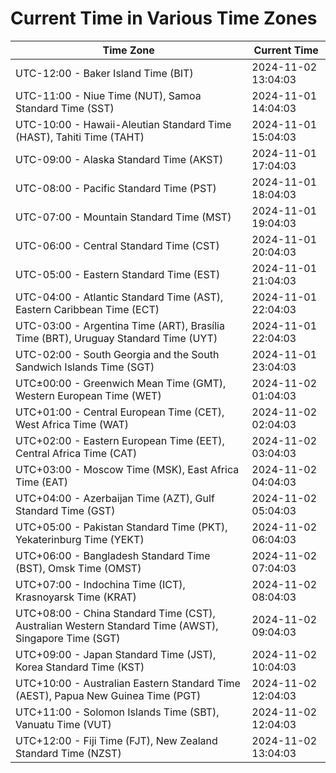 # Current Time in Various Time Zones

| Time Zone | Current Time |
|-----------|--------------|
| UTC-12:00 - Baker Island Time (BIT) | 2024-11-02 13:04:03 |
| UTC-11:00 - Niue Time (NUT), Samoa Standard Time (SST) | 2024-11-01 14:04:03 |
| UTC-10:00 - Hawaii-Aleutian Standard Time (HAST), Tahiti Time (TAHT) | 2024-11-01 15:04:03 |
| UTC-09:00 - Alaska Standard Time (AKST) | 2024-11-01 17:04:03 |
| UTC-08:00 - Pacific Standard Time (PST) | 2024-11-01 18:04:03 |
| UTC-07:00 - Mountain Standard Time (MST) | 2024-11-01 19:04:03 |
| UTC-06:00 - Central Standard Time (CST) | 2024-11-01 20:04:03 |
| UTC-05:00 - Eastern Standard Time (EST) | 2024-11-01 21:04:03 |
| UTC-04:00 - Atlantic Standard Time (AST), Eastern Caribbean Time (ECT) | 2024-11-01 22:04:03 |
| UTC-03:00 - Argentina Time (ART), Brasília Time (BRT), Uruguay Standard Time (UYT) | 2024-11-01 22:04:03 |
| UTC-02:00 - South Georgia and the South Sandwich Islands Time (SGT) | 2024-11-01 23:04:03 |
| UTC±00:00 - Greenwich Mean Time (GMT), Western European Time (WET) | 2024-11-02 01:04:03 |
| UTC+01:00 - Central European Time (CET), West Africa Time (WAT) | 2024-11-02 02:04:03 |
| UTC+02:00 - Eastern European Time (EET), Central Africa Time (CAT) | 2024-11-02 03:04:03 |
| UTC+03:00 - Moscow Time (MSK), East Africa Time (EAT) | 2024-11-02 04:04:03 |
| UTC+04:00 - Azerbaijan Time (AZT), Gulf Standard Time (GST) | 2024-11-02 05:04:03 |
| UTC+05:00 - Pakistan Standard Time (PKT), Yekaterinburg Time (YEKT) | 2024-11-02 06:04:03 |
| UTC+06:00 - Bangladesh Standard Time (BST), Omsk Time (OMST) | 2024-11-02 07:04:03 |
| UTC+07:00 - Indochina Time (ICT), Krasnoyarsk Time (KRAT) | 2024-11-02 08:04:03 |
| UTC+08:00 - China Standard Time (CST), Australian Western Standard Time (AWST), Singapore Time (SGT) | 2024-11-02 09:04:03 |
| UTC+09:00 - Japan Standard Time (JST), Korea Standard Time (KST) | 2024-11-02 10:04:03 |
| UTC+10:00 - Australian Eastern Standard Time (AEST), Papua New Guinea Time (PGT) | 2024-11-02 12:04:03 |
| UTC+11:00 - Solomon Islands Time (SBT), Vanuatu Time (VUT) | 2024-11-02 12:04:03 |
| UTC+12:00 - Fiji Time (FJT), New Zealand Standard Time (NZST) | 2024-11-02 13:04:03 |
